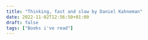 ```yaml
---
title: "Thinking, fast and slow by Daniel Kahneman"
date: 2022-11-02T12:56:50+01:00
draft: false
tags: ["Books i've read"]
---
```


